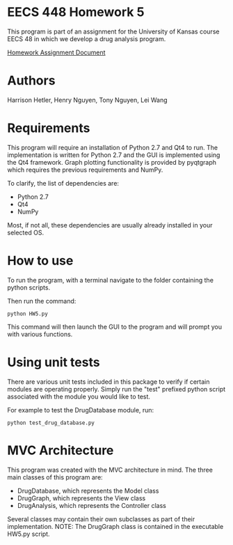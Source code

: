 # EECS 448 Homework 5
This program is part of an assignment for the University of Kansas course EECS 48 in which we develop a drug analysis program.

[Homework Assignment Document](http://i.groupme.com/720x960.png.d783d80ae83e49ed9eb518cf2ba9d58e.large)

# Authors
Harrison Hetler, Henry Nguyen, Tony Nguyen, Lei Wang

# Requirements
This program will require an installation of Python 2.7 and Qt4 to run.
The implementation is written for Python 2.7 and the GUI is implemented
using the Qt4 framework. Graph plotting functionality is provided by
pyqtgraph which requires the previous requirements and NumPy.

To clarify, the list of dependencies are:
* Python 2.7
* Qt4
* NumPy

Most, if not all, these dependencies are usually already installed in your selected OS.

# How to use
To run the program, with a terminal navigate to the folder containing the python scripts.

Then run the command:

`python HW5.py`

This command will then launch the GUI to the program and will prompt you with various functions.

# Using unit tests
There are various unit tests included in this package to verify if certain modules are operating properly. Simply run the "test" prefixed python script associated with the module you would like to test.

For example to test the DrugDatabase module, run:

`python test_drug_database.py`

# MVC Architecture
This program was created with the MVC architecture in mind.
The three main classes of this program are:
* DrugDatabase, which represents the Model class
* DrugGraph, which represents the View class
* DrugAnalysis, which represents the Controller class

Several classes may contain their own subclasses as part of their implementation. NOTE: The DrugGraph class is contained in the executable HW5.py script.

